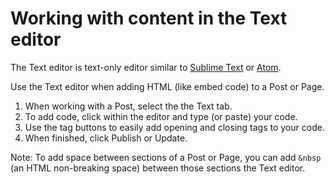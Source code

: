 # Working with content in the Text editor

The Text editor is text-only editor similar to [Sublime Text](https://www.sublimetext.com/) or [Atom](https://atom.io/ "Atom text editor").

Use the Text editor when adding HTML \(like embed code\) to a Post or Page.

1. When working with a Post, select the the Text tab.
2. To add code, click within the editor and type \(or paste\) your code. 
3. Use the tag buttons to easily add opening and closing tags to your code. 
4. When finished, click Publish or Update.

Note: To add space between sections of a Post or Page, you can add `&nbsp` \(an HTML non-breaking space\) between those sections the Text editor.